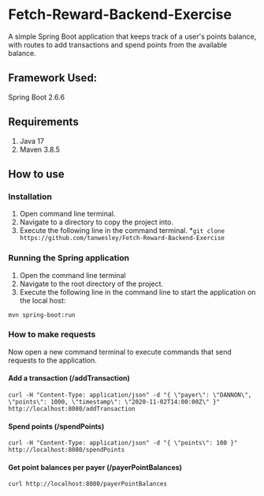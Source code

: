 # Fetch-Reward-Backend-Exercise
A simple Spring Boot application that keeps track of a user's points balance, with routes to add transactions and spend points from the available balance.

## Framework Used:
Spring Boot 2.6.6

## Requirements
1. Java 17
2. Maven 3.8.5

## How to use


### Installation
1. Open command line terminal.
2. Navigate to a directory to copy the project into.
3. Execute the following line in the command terminal.
 *```git clone https://github.com/tanwesley/Fetch-Reward-Backend-Exercise```


### Running the Spring application 
1. Open the command line terminal
2. Navigate to the root directory of the project.
3. Execute the following line in the command line to start the application on the local host:
```
mvn spring-boot:run
```

### How to make requests

Now open a new command terminal to execute commands that send requests to the application.
 

#### Add a transaction (/addTransaction)

```
curl -H "Content-Type: application/json" -d "{ \"payer\": \"DANNON\", \"points\": 1000, \"timestamp\": \"2020-11-02T14:00:00Z\" }" http://localhost:8080/addTransaction
```

#### Spend points (/spendPoints)
```
curl -H "Content-Type: application/json" -d "{ \"points\": 100 }" http://localhost:8080/spendPoints
```


#### Get point balances per payer (/payerPointBalances)
```
curl http://localhost:8080/payerPointBalances
```
